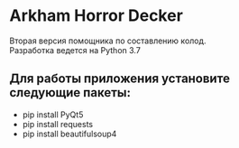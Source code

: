 # Arkham Horror Decker
Вторая версия помощника по составлению колод.  
Разработка ведется на Python 3.7

## Для работы приложения установите следующие пакеты:
* pip install PyQt5
* pip install requests
* pip install beautifulsoup4
